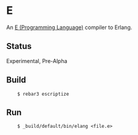 E
=

An [E (Programming Language)](https://en.wikipedia.org/wiki/E_(programming_language)) compiler to Erlang.

Status
---
Experimental, Pre-Alpha


Build
---
```shell
    $ rebar3 escriptize
```

Run
---

```shell
    $ _build/default/bin/elang <file.e>
```
